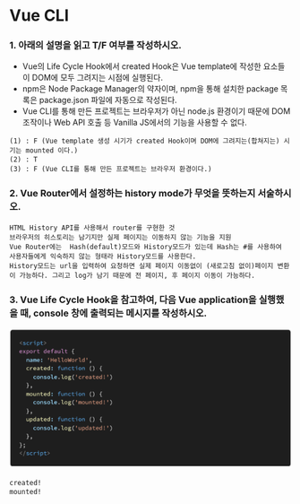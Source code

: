 # Vue CLI

### 1. 아래의 설명을 읽고 T/F 여부를 작성하시오.

- Vue의 Life Cycle Hook에서 created Hook은 Vue template에 작성한 요소들이 DOM에 모두 그려지는 시점에 실행된다.
- npm은 Node Package Manager의 약자이며, npm을 통해 설치한 package 목록은 package.json 파일에 자동으로 작성된다.
- Vue CLI를 통해 만든 프로젝트는 브라우저가 아닌 node.js 환경이기 때문에 DOM 조작이나 Web API 호출 등 Vanilla JS에서의 기능을 사용할 수 없다. 

```
(1) : F (Vue template 생성 시기가 created Hook이며 DOM에 그려지는(합쳐지는) 시기는 mounted 이다.)
(2) : T
(3) : F (Vue CLI를 통해 만든 프로젝트는 브라우저 환경이다.)
```



### 2. Vue Router에서 설정하는 history mode가 무엇을 뜻하는지 서술하시오. 

```
HTML History API를 사용해서 router를 구현한 것
브라우저의 히스토리는 남기지만 실제 페이지는 이동하지 않는 기능을 지원
Vue Router에는  Hash(default)모드와 History모드가 있는데 Hash는 #를 사용하여 사용자들에게 익숙하지 않는 형태라 History모드를 사용한다.
History모드는 url을 입력하여 요청하면 실제 페이지 이동없이 (새로고침 없이)페이지 변환이 가능하다. 그리고 log가 남기 때문에 전 페이지, 후 페이지 이동이 가능하다.
```



### 3. Vue Life Cycle Hook을 참고하여, 다음 Vue application을 실행했을 때, console 창에 출력되는 메시지를 작성하시오.

![image-20211108173822723](homework.assets/image-20211108173822723.png)

```
created!
mounted!
```

